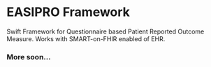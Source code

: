 EASIPRO Framework
================

Swift Framework for Questionnaire based Patient Reported Outcome Measure. Works with SMART-on-FHIR enabled of EHR.

### More soon... 
